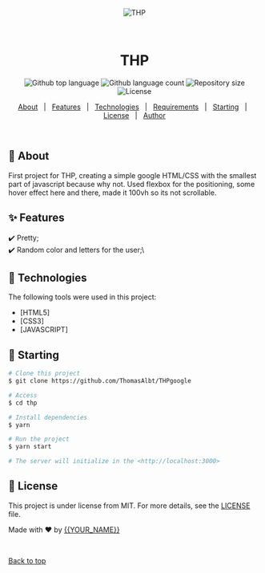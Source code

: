 <div align="center" id="top"> 
  <img src="./.github/app.gif" alt="THP" />

  &#xa0;

  <!-- <a href="https://thp.netlify.app">Demo</a> -->
</div>

<h1 align="center">THP</h1>

<p align="center">
  <img alt="Github top language" src="https://img.shields.io/github/languages/top/ThomasAlbt/thp?color=56BEB8">

  <img alt="Github language count" src="https://img.shields.io/github/languages/count/ThomasAlbt/thp?color=56BEB8">

  <img alt="Repository size" src="https://img.shields.io/github/repo-size/ThomasAlbt/thp?color=56BEB8">

  <img alt="License" src="https://img.shields.io/github/license/ThomasAlbt/thp?color=56BEB8">

  <!-- <img alt="Github issues" src="https://img.shields.io/github/issues/{{YOUR_GITHUB_USERNAME}}/thp?color=56BEB8" /> -->

  <!-- <img alt="Github forks" src="https://img.shields.io/github/forks/{{YOUR_GITHUB_USERNAME}}/thp?color=56BEB8" /> -->

  <!-- <img alt="Github stars" src="https://img.shields.io/github/stars/{{YOUR_GITHUB_USERNAME}}/thp?color=56BEB8" /> -->
</p>

<!-- Status -->

<!-- <h4 align="center"> 
	🚧  THP 🚀 Under construction...  🚧
</h4> 

<hr> -->

<p align="center">
  <a href="#dart-about">About</a> &#xa0; | &#xa0; 
  <a href="#sparkles-features">Features</a> &#xa0; | &#xa0;
  <a href="#rocket-technologies">Technologies</a> &#xa0; | &#xa0;
  <a href="#white_check_mark-requirements">Requirements</a> &#xa0; | &#xa0;
  <a href="#checkered_flag-starting">Starting</a> &#xa0; | &#xa0;
  <a href="#memo-license">License</a> &#xa0; | &#xa0;
  <a href="https://github.com/ThomasAlbt" target="_blank">Author</a>
</p>

<br>

## :dart: About ##

First project for THP, creating a simple google HTML/CSS with the smallest part of javascript because why not.
Used flexbox for the positioning, some hover effect here and there, made it 100vh so its not scrollable.

## :sparkles: Features ##

:heavy_check_mark: Pretty;\
:heavy_check_mark: Random color and letters for the user;\

## :rocket: Technologies ##

The following tools were used in this project:

- [HTML5]
- [CSS3]
- [JAVASCRIPT]

## :checkered_flag: Starting ##

```bash
# Clone this project
$ git clone https://github.com/ThomasAlbt/THPgoogle

# Access
$ cd thp

# Install dependencies
$ yarn

# Run the project
$ yarn start

# The server will initialize in the <http://localhost:3000>
```

## :memo: License ##

This project is under license from MIT. For more details, see the [LICENSE](LICENSE.md) file.


Made with :heart: by <a href="https://github.com/ThomasAlbt}" target="_blank">{{YOUR_NAME}}</a>

&#xa0;

<a href="#top">Back to top</a>
